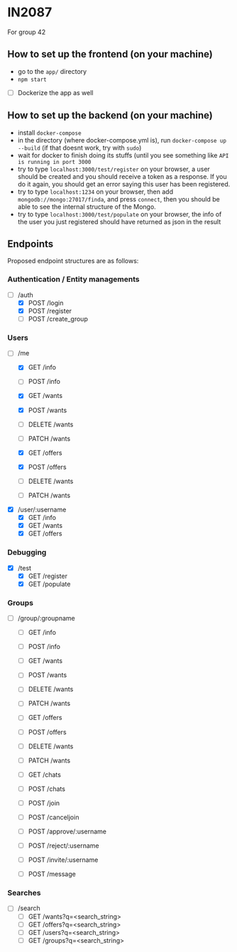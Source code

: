 # IN2087
For group 42

## How to set up the frontend (on your machine)
- go to the `app/` directory
- `npm start`
- [ ] Dockerize the app as well
## How to set up the backend (on your machine)
- install `docker-compose`
- in the directory (where docker-compose.yml is), run `docker-compose up --build` (if that doesnt work, try with `sudo`)
- wait for docker to finish doing its stuffs (until you see something like `API is running in port 3000`
- try to type `localhost:3000/test/register` on your browser, a user should be created and you should receive a token as a response. If you do it again, you should get an error saying this user has been registered.
- try to type `localhost:1234` on your browser, then add `mongodb://mongo:27017/finda`, and press `connect`, then you should be able to see the internal structure of the Mongo.
- try to type `localhost:3000/test/populate` on your browser, the info of the user you just registered should have returned as json in the result

## Endpoints
Proposed endpoint structures are as follows:
### Authentication / Entity managements
- [ ] /auth
  - [x] POST /login
  - [x] POST /register
  - [ ] POST /create_group
### Users
- [ ] /me
  - [x] GET /info
  - [ ] POST /info  
  
  - [x] GET /wants
  - [x] POST /wants
  - [ ] DELETE /wants
  - [ ] PATCH /wants
  
  - [x] GET /offers
  - [x] POST /offers
  - [ ] DELETE /wants
  - [ ] PATCH /wants
  
  
- [x] /user/:username
  - [x] GET /info
  - [x] GET /wants
  - [x] GET /offers

### Debugging
- [x] /test
   - [x] GET /register
   - [x] GET /populate

### Groups
- [ ] /group/:groupname
  - [ ] GET /info
  - [ ] POST /info
  
  - [ ] GET /wants
  - [ ] POST /wants
  - [ ] DELETE /wants
  - [ ] PATCH /wants
  
  - [ ] GET /offers
  - [ ] POST /offers
  - [ ] DELETE /wants
  - [ ] PATCH /wants  
  
  - [ ] GET /chats
  - [ ] POST /chats
  
  - [ ] POST /join
  - [ ] POST /canceljoin
  - [ ] POST /approve/:username
  - [ ] POST /reject/:username
  - [ ] POST /invite/:username
  - [ ] POST /message

### Searches
- [ ] /search
  - [ ] GET /wants?q=<search_string>
  - [ ] GET /offers?q=<search_string>
  - [ ] GET /users?q=<search_string>
  - [ ] GET /groups?q=<search_string>
